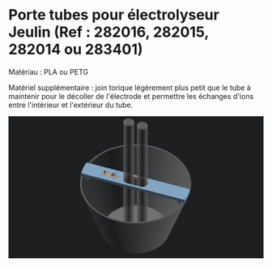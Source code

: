 # Porte tubes pour électrolyseur Jeulin (Ref : 282016, 282015, 282014 ou 283401)

Matériau : PLA ou PETG

Matériel supplémentaire : join torique légèrement plus petit que le tube à maintenir pour le décoller de l'électrode et permettre les échanges d'ions entre l'intérieur et l'extérieur du tube.

![](https://github.com/olivier-boesch/3d-labo/raw/master/electrolyseur_porte_tube/electrolyseur_porte_tube.png)
